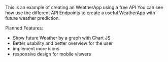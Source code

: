 This is an example of creating an WeatherApp using a free API
You can see how use the different API Endpoints to create a useful WeatherApp with future weather prediction. 

Planned Features: 

- Show future Weather by a graph with Chart JS
- Better usability and better overview for the user
- implement more icons
- responsive design for mobile viewers

